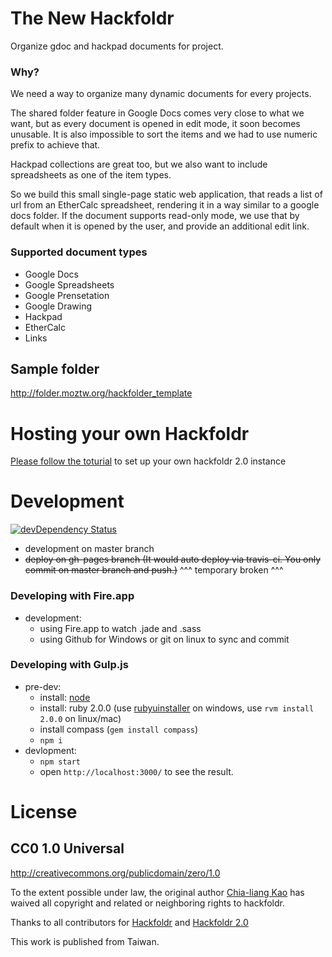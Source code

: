 The New Hackfoldr
============

Organize gdoc and hackpad documents for project.

### Why?

We need a way to organize many dynamic documents for every projects.

The shared folder feature in Google Docs comes very close to what we want, but as every document is opened in edit mode, it soon becomes unusable.  It is also impossible to sort the items and we had to use numeric prefix to achieve that.

Hackpad collections are great too, but we also want to include spreadsheets as one of the item types.

So we build this small single-page static web application, that reads a list of url from an EtherCalc spreadsheet, rendering it in a way similar to a google docs folder.  If the document supports read-only mode, we use that by default when it is opened by the user, and provide an additional edit link.


### Supported document types

* Google Docs
* Google Spreadsheets
* Google Prensetation
* Google Drawing
* Hackpad
* EtherCalc
* Links


## Sample folder

http://folder.moztw.org/hackfolder_template


# Hosting your own Hackfoldr 
[Please follow the toturial](https://g0v.hackpad.com/Hackfoldr-2.0-forkme) to set up your own hackfoldr 2.0 instance


# Development

[![devDependency Status](https://david-dm.org/hackfoldr/hackfoldr-2.0/dev-status.svg?style=flat-square)](https://david-dm.org/hackfoldr/hackfoldr-2.0#info=devDependencies)

* development on master branch
* <del>deploy on gh-pages branch (It would auto deploy via travis-ci. You only commit on master branch and push.)</del>
^^^ temporary broken ^^^

### Developing with Fire.app

* development:
    * using Fire.app to watch .jade and .sass
    * using Github for Windows or git on linux to sync and commit

### Developing with Gulp.js

* pre-dev:
    * install: [node](http://nodejs.org/)
    * install: ruby 2.0.0 (use [rubyuinstaller](http://rubyinstaller.org) on windows, use `rvm install 2.0.0` on linux/mac)
    * install compass (`gem install compass`)
    * `npm i`
* devlopment:
    * `npm start`
    * open `http://localhost:3000/` to see the result.


# License

## CC0 1.0 Universal

http://creativecommons.org/publicdomain/zero/1.0

To the extent possible under law, the original author [Chia-liang Kao](https://github.com/clkao) has waived all copyright and related or neighboring rights to hackfoldr.

Thanks to all contributors for [Hackfoldr](https://github.com/hackfoldr/hackfoldr/graphs/contributors) and [Hackfoldr 2.0](https://github.com/hackfoldr/hackfoldr-2.0-forkme/graphs/contributors)

This work is published from Taiwan.
